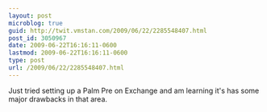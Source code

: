 ```yaml
---
layout: post
microblog: true
guid: http://twit.vmstan.com/2009/06/22/2285548407.html
post_id: 3050967
date: 2009-06-22T16:16:11-0600
lastmod: 2009-06-22T16:16:11-0600
type: post
url: /2009/06/22/2285548407.html
---
```

Just tried setting up a Palm Pre on Exchange and am learning it's has some major drawbacks in that area.
